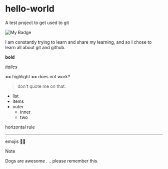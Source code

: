 # hello-world
A test project to get used to git

![My Badge](https://img.shields.io/badge/a_test-badge-green)



I am constantly trying to learn and share my learning,
and so I chose to learn all about git and github.

__bold__

_italics_

== highlight == does not work? 

> don't quote me on that.
 

- list
- items
- outer
   * inner
   * two
  
horizontal rule

----------
emojis
🐕‍🦺
>[!NOTE]
>Dogs are awesome . .. please remember this.




  
